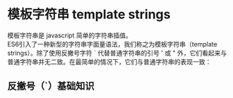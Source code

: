 # 模板字符串 template strings
模板字符串是 javascript 简单的字符串插值。  
ES6引入了一种新型的字符串字面量语法，我们称之为模板字符串（template strings）。除了使用反撇号字符 ` 代替普通字符串的引号 ' 或 " 外，它们看起来与普通字符串并无二致。在最简单的情况下，它们与普通字符串的表现一致：
## 反撇号（`）基础知识
